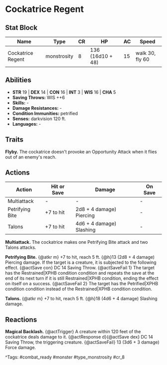 # Cockatrice Regent

## Stat Block

| Name | Type | CR | HP | AC | Speed |
|------|------|----|----|----|-------|
| Cockatrice Regent | monstrosity | 8 | 136 (16d10 + 48) | 15 | walk 30, fly 60 |

## Abilities

- **STR** 19 | **DEX** 14 | **CON** 16 | **INT** 3 | **WIS** 16 | **CHA** 5
- **Saving Throws:** WIS ++6  
- **Skills:** -  
- **Damage Resistances:** -  
- **Condition Immunities:** petrified  
- **Senses:** darkvision 120 ft.  
- **Languages:** -

## Traits

**Flyby.** The cockatrice doesn't provoke an Opportunity Attack when it flies out of an enemy's reach.


## Actions

| Action | Hit or Save | Damage | On Save |
|--------|--------------|--------|----------|
| Multiattack | - | - | - |
| Petrifying Bite | +7 to hit | 2d8 + 4 damage) Piercing | - |
| Talons | +7 to hit | 4d6 + 4 damage) Slashing | - |

**Multiattack.** The cockatrice makes one Petrifying Bite attack and two Talons attacks.

**Petrifying Bite.** {@atkr m} +7 to hit, reach 5 ft. {@h}13 (2d8 + 4 damage) Piercing damage. If the target is a creature, it is subjected to the following effect. {@actSave con} DC 14 Saving Throw. {@actSaveFail 1} The target has the Restrained|XPHB condition condition and repeats the save at the end of its next turn if it is still Restrained|XPHB condition, ending the effect on itself on a success. {@actSaveFail 2} The target has the Petrified|XPHB condition condition instead of the Restrained|XPHB condition condition.

**Talons.** {@atkr m} +7 to hit, reach 5 ft. {@h}18 (4d6 + 4 damage) Slashing damage.

## Reactions

**Magical Backlash.** {@actTrigger} A creature within 120 feet of the cockatrice deals damage to it. {@actResponse d}{@actSave dex} DC 14 Saving Throw, the triggering creature. {@actSaveFail} 13 (3d6 + 3 damage) Force damage.



^Tags: #combat_ready #monster #type_monstrosity #cr_8